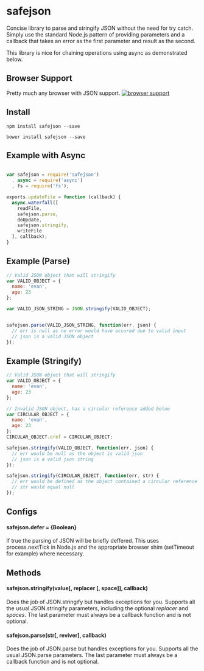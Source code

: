 safejson
===

Concise library to parse and stringify JSON without the need for try catch. 
Simply use the standard Node.js pattern of providing parameters and a 
callback that takes an error as the first parameter and result as the second.

This library is nice for chaining operations using async as demonstrated below.

## Browser Support
Pretty much any browser with JSON support.
[![browser support](https://ci.testling.com/evanshortiss/safejson.png)
](https://ci.testling.com/evanshortiss/safejson)

## Install

```
npm install safejson --save
```

```
bower install safejson --save
```

## Example with Async
```javascript

var safejson = require('safejson')
  , async = require('async')
  , fs = require('fs');

exports.updateFile = function (callback) {
  async.waterfall([
    readFile,
    safejson.parse,
    doUpdate,
    safejson.stringify,
    writeFile
  ], callback); 
}

```

## Example (Parse)

```javascript
// Valid JSON object that will stringify
var VALID_OBJECT = {
  name: 'evan',
  age: 23
};

var VALID_JSON_STRING = JSON.stringify(VALID_OBJECT);


safejson.parse(VALID_JSON_STRING, function(err, json) {
  // err is null as no error would have occured due to valid input
  // json is a valid JSON object
});

```

## Example (Stringify)
```javascript
// Valid JSON object that will stringify
var VALID_OBJECT = {
  name: 'evan',
  age: 23
};

// Invalid JSON object, has a circular reference added below
var CIRCULAR_OBJECT = {
  name: 'evan',
  age: 23
};
CIRCULAR_OBJECT.cref = CIRCULAR_OBJECT;

safejson.stringify(VALID_OBJECT, function(err, json) {
  // err would be null as the object is valid json
  // json is a valid json string
});

safejson.stringify(CIRCULAR_OBJECT, function(err, str) {
  // err would be defined as the object contained a circular reference
  // str would equal null
});

```


## Configs
#### safejson.defer = {Boolean}
If true the parsing of JSON will be briefly deffered. This uses 
process.nextTick in Node.js and the appropriate browser shim 
(setTimeout for example) where necessary.

## Methods
#### safejson.stringify(value[, replacer [, space]], callback)
Does the job of JSON.stringify but handles exceptions for you. Supports all the 
usual JSON.stringify parameters, including the optional *replacer* and 
*spaces*. The last parameter must always be a callback function and is not 
optional.

#### safejson.parse(str[, reviver], callback)
Does the job of JSON.parse but handles exceptions for you. Supports all the 
usual JSON.parse parameters. The last parameter must always be a callback 
function and is not optional.